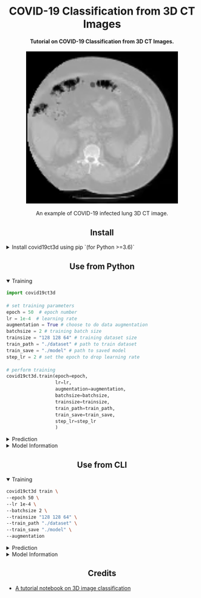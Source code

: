 <h1 align="center">
  COVID-19 Classification from 3D CT Images
</h1>

<h4 align="center">
  Tutorial on COVID-19 Classification from 3D CT Images.
</h4>


<div align="center">
<img src="https://raw.githubusercontent.com/reshalfahsi/covid19ct3d/master/assets/thorax.gif" width="400">

An example of COVID-19 infected lung 3D CT image.
</div>


## <div align="center">Install</div>

<details closed>
<summary>Install covid19ct3d using pip `(for Python >=3.6)`</summary>

```console
git clone https://github.com/reshalfahsi/covid19ct3d
cd covid19ct3d
pip install .
```

</details>


## <div align="center">Use from Python</div>


<details open>
<summary>Training</summary>

```python
import covid19ct3d
  
# set training parameters
epoch = 50  # epoch number
lr = 1e-4  # learning rate
augmentation = True # choose to do data augmentation
batchsize = 2 # training batch size
trainsize = "128 128 64" # training dataset size
train_path = "./dataset" # path to train dataset
train_save = "./model" # path to saved model
step_lr = 2 # set the epoch to drop learning rate

# perform training
covid19ct3d.train(epoch=epoch,
                  lr=lr,
                  augmentation=augmentation,
                  batchsize=batchsize,
                  trainsize=trainsize,
                  train_path=train_path,
                  train_save=train_save,
                  step_lr=step_lr
                  )


```

</details>

<details closed>
<summary>Prediction</summary>

```python
import covid19ct3d
  
# set prediction parameters
predict_size = "128 128 64" # predict size
pth_path = './model/COVID19CT3D.pth' # path to the trained model
data_path = './dataset/CT-0/study_0100.nii.gz' # path to the dataset

# perform prediction
covid19ct3d.predict(predict_size=predict_size,
                    pth_path=pth_path,
                    data_path=data_path
                    )


```

</details>

<details closed>
<summary>Model Information</summary>

```python
import covid19ct3d
  
covid19ct3d.info()

```

</details>


## <div align="center">Use from CLI</div>


<details open>
<summary>Training</summary>

```bash
covid19ct3d train \
--epoch 50 \
--lr 1e-4 \
--batchsize 2 \
--trainsize "128 128 64" \
--train_path "./dataset" \
--train_save "./model" \
--augmentation


```

</details>

<details closed>
<summary>Prediction</summary>

```bash
covid19ct3d predict \
--predict_size "128 128 64" \
--pth_path "./model/COVID19CT3D.pth" \
--data_path "./dataset/CT-23/study_0982.nii.gz"


```

</details>

<details closed>
<summary>Model Information</summary>

```bash
covid19ct3d info

```

</details>


## <div align="center">Credits</div>

<ul>
  <li><a href="https://github.com/hasibzunair/3D-image-classification-tutorial">A tutorial notebook on 3D image classification</a></li>
</ul>

